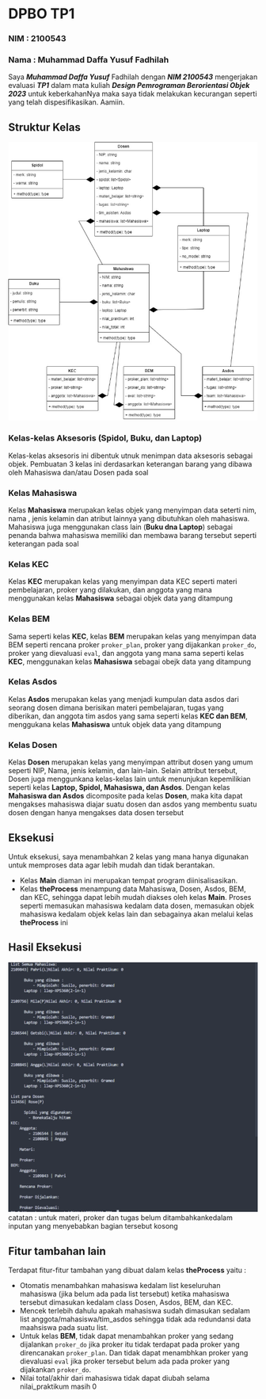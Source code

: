 # **DPBO TP1**
### **NIM : 2100543**
### **Nama : Muhammad Daffa Yusuf Fadhilah**

Saya **_Muhammad Daffa Yusuf_** Fadhilah dengan **_NIM 2100543_** mengerjakan evaluasi **_TP1_**
dalam mata kuliah **_Design Pemrograman Berorientasi Objek 2023_**
untuk keberkahanNya maka saya tidak melakukan kecurangan seperti
yang telah dispesifikasikan. Aamiin.

## **Struktur Kelas**

![DiagramClass](https://github.com/mdaffayusuff/DPBO2023_TP1/blob/main/TP1.jpg?raw=true)

### **Kelas-kelas Aksesoris (Spidol, Buku, dan Laptop)**
Kelas-kelas aksesoris ini dibentuk utnuk menimpan data aksesoris sebagai objek. Pembuatan 3 kelas ini derdasarkan keterangan barang yang dibawa oleh Mahasiswa dan/atau Dosen pada soal

### **Kelas Mahasiswa**
Kelas **Mahasiswa** merupakan kelas objek yang menyimpan data seterti nim, nama , jenis kelamin dan atribut lainnya yang dibutuhkan oleh mahasiswa. Mahasiswa juga menggunakan class lain (**Buku dna Laptop**) sebagai penanda bahwa mahasiswa memiliki dan membawa barang tersebut seperti keterangan pada soal

### **Kelas KEC**
Kelas **KEC** merupakan kelas yang menyimpan data KEC seperti materi pembelajaran, proker yang dilakukan, dan anggota yang mana menggunakan kelas **Mahasiswa** sebagai objek data yang ditampung

### **Kelas BEM**
Sama seperti kelas **KEC**, kelas **BEM** merupakan kelas yang menyimpan data BEM seperti rencana proker `proker_plan`, proker yang dijakankan `proker_do`, proker yang dievaluasi `eval`, dan anggota yang mana sama seperti kelas **KEC**, menggunakan kelas **Mahasiswa** sebagai obejk data yang ditampung

### **Kelas Asdos**
Kelas **Asdos** merupakan kelas yang menjadi kumpulan data asdos dari seorang dosen dimana berisikan materi pembelajaran, tugas yang diberikan, dan anggota tim asdos yang sama seperti kelas **KEC dan BEM**, menggukana kelas **Mahasiswa** untuk objek data yang ditampung

### **Kelas Dosen**
Kelas **Dosen** merupakan kelas yang menyimpan attribut dosen yang umum seperti NIP, Nama, jenis kelamin, dan lain-lain. Selain attribut tersebut, Dosen juga menggunkana kelas-kelas lain untuk menunjukan kepemilikian seperti kelas **Laptop, Spidol, Mahasiswa, dan Asdos**. Dengan kelas **Mahasiswa dan Asdos** dicomposite pada kelas **Dosen**, maka kita dapat mengakses mahasiswa diajar suatu dosen dan asdos yang membentu suatu dosen dengan hanya mengakses data dosen tersebut

## **Eksekusi**
Untuk eksekusi, saya menambahkan 2 kelas yang mana hanya digunakan untuk memproses data agar lebih mudah dan tidak berantakan. 
- Kelas **Main** diaman ini merupakan tempat program diinisalisasikan. 
- Kelas **theProcess** menampung data Mahasiswa, Dosen, Asdos, BEM, dan KEC, sehingga dapat lebih mudah diakses oleh kelas **Main**. Proses seperti memasukan mahasiswa kedalam data dosen, memasukan objek mahasiswa kedalam objek kelas lain dan sebagainya akan melalui kelas **theProcess** ini

## **Hasil Eksekusi**
![Output](https://github.com/mdaffayusuff/DPBO2023_TP1/blob/main/output.png?raw=true)
catatan : untuk materi, proker dan tugas belum ditambahkankedalam inputan yang menyebabkan bagian tersebut kosong

## **Fitur tambahan lain**
Terdapat fitur-fitur tambahan yang dibuat dalam kelas **theProcess** yaitu :
- Otomatis menambahkan mahasiswa kedalam list keseluruhan mahasiswa (jika belum ada pada list tersebut) ketika mahasiswa tersebut dimasukan kedalam class Dosen, Asdos, BEM, dan KEC.
- Mencek terlebih dahulu apakah mahasiswa sudah dimasukan sedalam list anggota/mahasiswa/tim_asdos sehingga tidak ada redundansi data maahsiswa pada suatu list.
- Untuk kelas **BEM**, tidak dapat menambahkan proker yang sedang dijalankan `proker_do` jika proker itu tidak terdapat pada proker yang direncanakan `proker_plan`. Dan tidak dapat menambhkan proker yang dievaluasi `eval` jika proker tersebut belum ada pada proker yang dijakankan `proker_do`.
- Nilai total/akhir dari mahasiswa tidak dapat diubah selama nilai_praktikum masih 0